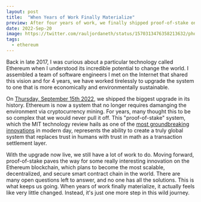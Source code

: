 ```yaml
---
layout: post
title:  "When Years of Work Finally Materialize"
preview: After four years of work, we finally shipped proof-of-stake on Ethereum
date: 2022-Sep-20
image: https://twitter.com/rauljordaneth/status/1570313476358213632/photo/1
tags: 
  - ethereum
---
```


Back in late 2017, I was curious about a particular technology called Ethereum when I understood its incredible potential to change the world. I assembled a team of software engineers I met on the Internet that shared this vision and for 4 years, we have worked tirelessly to upgrade the system to one that is more economically and environmentally sustainable. 

On [Thursday, September 15th 2022](https://www.nytimes.com/2022/09/15/technology/ethereum-merge-crypto.html), we shipped the biggest upgrade in its history. Ethereum is now a system that no longer requires damanging the environment via cryptocurrency mining. For years, many thought this to be so complex that we would never pull it off. This "proof-of-stake" system, which the MIT technology review hails as one of the [most groundbreaking innovations](https://www.technologyreview.com/2022/02/23/1044960/proof-of-stake-cryptocurrency/) in modern day, represents the ability to create a truly global system that replaces trust in humans with trust in math as a transaction settlement layer.

With the upgrade now live, we still have a lot of work to do. Moving forward, proof-of-stake paves the way for some really interesting innovation on the Ethereum blockchain, which plans to become the most scalable, decentralized, and secure smart contract chain in the world. There are many open questions left to answer, and no one has all the solutions. This is what keeps us going. When years of work finally materialize, it actually feels like very little changed. Instead, it's just one more step in this wild journey.

